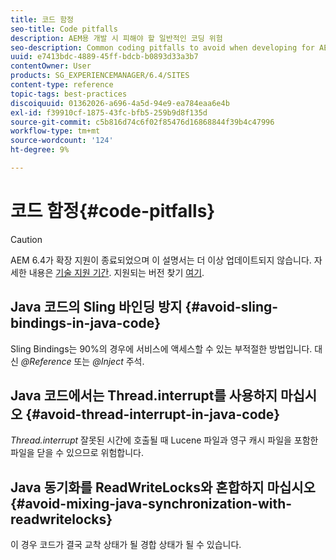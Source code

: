```yaml
---
title: 코드 함정
seo-title: Code pitfalls
description: AEM용 개발 시 피해야 할 일반적인 코딩 위험
seo-description: Common coding pitfalls to avoid when developing for AEM
uuid: e7413bdc-4889-45ff-bdcb-b0893d33a3b7
contentOwner: User
products: SG_EXPERIENCEMANAGER/6.4/SITES
content-type: reference
topic-tags: best-practices
discoiquuid: 01362026-a696-4a5d-94e9-ea784eaa6e4b
exl-id: f39910cf-1875-43fc-bfb5-259b9d8f135d
source-git-commit: c5b816d74c6f02f85476d16868844f39b4c47996
workflow-type: tm+mt
source-wordcount: '124'
ht-degree: 9%

---
```


# 코드 함정{#code-pitfalls}

>[!CAUTION]
>
>AEM 6.4가 확장 지원이 종료되었으며 이 설명서는 더 이상 업데이트되지 않습니다. 자세한 내용은 [기술 지원 기간](https://helpx.adobe.com/kr/support/programs/eol-matrix.html). 지원되는 버전 찾기 [여기](https://experienceleague.adobe.com/docs/).

## Java 코드의 Sling 바인딩 방지 {#avoid-sling-bindings-in-java-code}

Sling Bindings는 90%의 경우에 서비스에 액세스할 수 있는 부적절한 방법입니다. 대신 *@Reference* 또는 *@Inject* 주석.

## Java 코드에서는 Thread.interrupt를 사용하지 마십시오 {#avoid-thread-interrupt-in-java-code}

*Thread.interrupt* 잘못된 시간에 호출될 때 Lucene 파일과 영구 캐시 파일을 포함한 파일을 닫을 수 있으므로 위험합니다.

## Java 동기화를 ReadWriteLocks와 혼합하지 마십시오 {#avoid-mixing-java-synchronization-with-readwritelocks}

이 경우 코드가 결국 교착 상태가 될 경합 상태가 될 수 있습니다.
